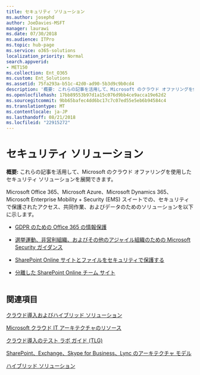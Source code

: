 ```yaml
---
title: セキュリティ ソリューション
ms.author: josephd
author: JoeDavies-MSFT
manager: laurawi
ms.date: 07/30/2018
ms.audience: ITPro
ms.topic: hub-page
ms.service: o365-solutions
localization_priority: Normal
search.appverid:
- MET150
ms.collection: Ent_O365
ms.custom: Ent_Solutions
ms.assetid: 75fa293a-b51c-42d0-ad90-5b3d9c9b0cd4
description: '概要: これらの記事を活用して、Microsoft のクラウド オファリングを使用したセキュリティ ソリューションを展開できます。'
ms.openlocfilehash: 17bb89553b97d1a15c076d9bb4ce9acca19e62d2
ms.sourcegitcommit: 9bb65bafec4dd6bc17c7c07ed55e5eb6b94584c4
ms.translationtype: MT
ms.contentlocale: ja-JP
ms.lasthandoff: 08/21/2018
ms.locfileid: "22915272"
---
```

# <a name="security-solutions"></a>セキュリティ ソリューション

 **概要:** これらの記事を活用して、Microsoft のクラウド オファリングを使用したセキュリティ ソリューションを展開できます。
  
Microsoft Office 365、Microsoft Azure、Microsoft Dynamics 365、Microsoft Enterprise Mobility + Security (EMS) スイートでの、セキュリティで保護されたアクセス、共同作業、およびデータのためのソリューションを以下に示します。

- [GDPR のための Office 365 の情報保護](office-365-information-protection-for-gdpr.md)
  
- [選挙運動、非営利組織、およびその他のアジャイル組織のための Microsoft Security ガイダンス](microsoft-security-guidance-for-political-campaigns-nonprofits-and-other-agile-o.md)
    
- [SharePoint Online サイトとファイルをセキュリティで保護する](secure-sharepoint-online-sites-and-files.md)
    
- [分離した SharePoint Online チーム サイト](isolated-sharepoint-online-team-sites.md)
<br/><br/>
    
## <a name="see-also"></a>関連項目

[クラウド導入およびハイブリッド ソリューション](cloud-adoption-and-hybrid-solutions.md)
  
[Microsoft クラウド IT アーキテクチャのリソース](microsoft-cloud-it-architecture-resources.md)
  
[クラウド導入のテスト ラボ ガイド (TLG)](cloud-adoption-test-lab-guides-tlgs.md)
  
[SharePoint、Exchange、Skype for Business、Lync のアーキテクチャ モデル](architectural-models-for-sharepoint-exchange-skype-for-business-and-lync.md)
  
[ハイブリッド ソリューション](hybrid-solutions.md)


